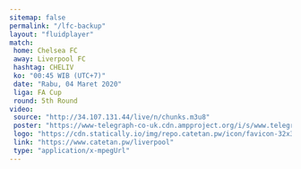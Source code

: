 ```yaml
---
sitemap: false
permalink: "/lfc-backup"
layout: "fluidplayer"
match:
 home: Chelsea FC
 away: Liverpool FC
 hashtag: CHELIV
 ko: "00:45 WIB (UTC+7)"
 date: "Rabu, 04 Maret 2020"
 liga: FA Cup
 round: 5th Round
video:
 source: "http://34.107.131.44/live/n/chunks.m3u8"
 poster: "https://www-telegraph-co-uk.cdn.ampproject.org/i/s/www.telegraph.co.uk/content/dam/football/2016/05/26/98693464-FACup-general-SPORT_trans%2B%2BXgrBd0P19THPvf9738yRPRHCVrXnCP57tPVqjlNJOOo.jpg"
 logo: "https://cdn.statically.io/img/repo.catetan.pw/icon/favicon-32x32.png"
 link: "https://www.catetan.pw/liverpool"
 type: "application/x-mpegUrl"
---
```

